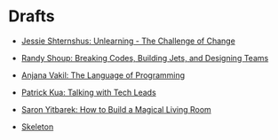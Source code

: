 # Drafts

* [Jessie Shternshus: Unlearning - The Challenge of Change](unlearning-the-challenge-of-change)
* [Randy Shoup: Breaking Codes, Building Jets, and Designing Teams](breaking-codes-building-jets-and-designing-teams)
* [Anjana Vakil: The Language of Programming](the-language-of-programming)
* [Patrick Kua: Talking with Tech Leads](talking-with-tech-leads)
* [Saron Yitbarek: How to Build a Magical Living Room](how-to-build-a-magical-living-room)


* [Skeleton](skeleton)

<!--

-->

